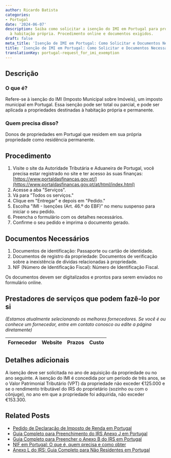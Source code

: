 ```yaml
---
author: Ricardo Batista
categories:
- Portugal
date: '2024-06-07'
description: Saiba como solicitar a isenção do IMI em Portugal para propriedades destinadas
  à habitação própria. Procedimento online e documentos exigidos.
draft: false
meta_title: 'Isenção de IMI em Portugal: Como Solicitar e Documentos Necessários'
title: 'Isenção de IMI em Portugal: Como Solicitar e Documentos Necessários'
translationKey: portugal-request_for_imi_exemption
---
```



## Descrição
### O que é?
Refere-se à isenção do IMI (Imposto Municipal sobre Imóveis), um imposto municipal em Portugal. Essa isenção pode ser total ou parcial, e pode ser aplicada a propriedades destinadas à habitação própria e permanente.

### Quem precisa disso?
Donos de propriedades em Portugal que residem em sua própria propriedade como residência permanente.

## Procedimento
1. Visite o site da Autoridade Tributária e Aduaneira de Portugal, você precisa estar registrado no site e ter acesso às suas finanças: [https://www.portaldasfinancas.gov.pt/](https://www.portaldasfinancas.gov.pt/at/html/index.html)
2. Acesse a aba "Serviços".
3. Vá para "Todos os serviços."
4. Clique em "Entregar" e depois em "Pedido."
5. Escolha "IMI - Isenções (Art. 46.º do EBF)" no menu suspenso para iniciar o seu pedido.
6. Preencha o formulário com os detalhes necessários.
7. Confirme o seu pedido e imprima o documento gerado.

## Documentos Necessários
1. Documentos de identificação: Passaporte ou cartão de identidade.
2. Documentos de registro da propriedade: Documentos de verificação sobre a inexistência de dívidas relacionadas à propriedade.
3. NIF (Número de Identificação Fiscal): Número de Identificação Fiscal.

Os documentos devem ser digitalizados e prontos para serem enviados no formulário online.

## Prestadores de serviços que podem fazê-lo por si
_(Estamos atualmente selecionando os melhores fornecedores. Se você é ou conhece um fornecedor, entre em contato conosco ou edite a página diretamente)_

| Fornecedor      |     Website     |     Prazos       |       Custo      |
| :-------------: | :-------------: |  :-------------: | :-------------: |

## Detalhes adicionais
A isenção deve ser solicitada no ano de aquisição da propriedade ou no ano seguinte. A isenção do IMI é concedida por um período de três anos, se o Valor Patrimonial Tributário (VPT) da propriedade não exceder €125.000 e se o rendimento tributável do IRS do proprietário (sozinho ou com o cônjuge), no ano em que a propriedade foi adquirida, não exceder €153.300.
## Related Posts

- [Pedido de Declaração de Imposto de Renda em Portugal](https://tramitit.com/pt/guides/portugal/pedido_de_declaracao_de_irs/)
- [Guia Completo para Preenchimento do IRS Anexo J em Portugal](https://tramitit.com/pt/guides/portugal/irs_anexo_j/)
- [Guia Completo para Preencher o Anexo B do IRS em Portugal](https://tramitit.com/pt/guides/portugal/irs_anexo_b/)
- [NIF em Portugal: O que é, quem precisa e como obter](https://tramitit.com/pt/guides/portugal/pedido_de_numero_de_identificacao_fiscal_(nif)/)
- [Anexo L do IRS: Guia Completo para Não Residentes em Portugal](https://tramitit.com/pt/guides/portugal/irs_anexo_l/)
